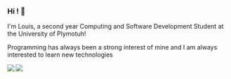 ### Hi ! 👋

I'm Louis, a second year Computing and Software Development Student at the University of Plymotuh!

Programming has always been a strong interest of mine and I am always interested to learn new technologies
<br/>

 <img align="left" src="https://github-readme-stats.vercel.app/api?username=Louis-Devlin&count_private=true&show_icons=true&theme=react" />
 <img align="left" src="https://github-readme-stats.vercel.app/api/top-langs/?username=Louis-Devlin&langs_count=5&theme=react" />

<!--
**Louis-Devlin/Louis-Devlin** is a ✨ _special_ ✨ repository because its `README.md` (this file) appears on your GitHub profile.

Here are some ideas to get you started:

- 🔭 I’m currently working on ...
- 🌱 I’m currently learning ...
- 👯 I’m looking to collaborate on ...
- 🤔 I’m looking for help with ...
- 💬 Ask me about ...
- 📫 How to reach me: ...
- 😄 Pronouns: ...
- ⚡ Fun fact: ...
-->
